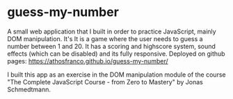 # guess-my-number
 A small web application that I built in order to practice JavaScript, mainly DOM manipulation. It's  It is a game where the user needs to guess a number between 1 and 20. It has a scoring and highscore system, sound effects (which can be disabled) and its fully responsive.  Deployed on github pages: https://athosfranco.github.io/guess-my-number/
 
 
I built this app as an exercise in the DOM manipulation module of the course "The Complete JavaScript Course - from Zero to Mastery" by Jonas Schmedtmann.
